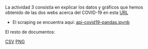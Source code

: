 La actividad 3 consistía en explicar los datos y gráficos que hemos obtenido de las dos webs acerca del COVID-19 en esta [URL](https://covid19api.com/)



- El scraping se encuentra aquí: [api-covid19-pandas.ipynb](https://github.com/nebrijas/periodismodedatos-mariofs17/blob/main/api-covid19-pandas.ipynb)


El resto de documentos:

[CSV](https://github.com/nebrijas/periodismodedatos-mariofs17/blob/main/vs.csv)
[PNG](https://github.com/nebrijas/periodismodedatos-mariofs17/blob/main/vs.png)
[]()

